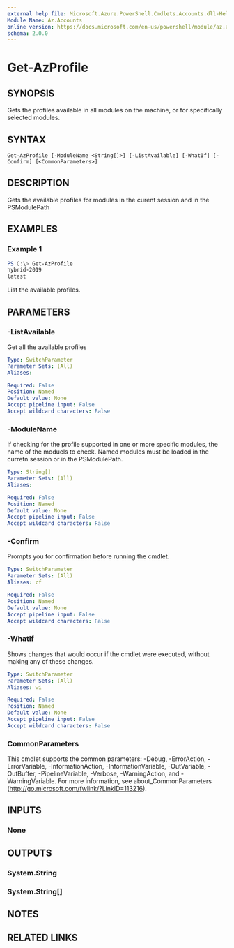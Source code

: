```yaml
---
external help file: Microsoft.Azure.PowerShell.Cmdlets.Accounts.dll-Help.xml
Module Name: Az.Accounts
online version: https://docs.microsoft.com/en-us/powershell/module/az.accounts/get-azprofile
schema: 2.0.0
---
```


# Get-AzProfile

## SYNOPSIS
Gets the profiles available in all modules on the machine, or for specifically selected modules.

## SYNTAX

```
Get-AzProfile [-ModuleName <String[]>] [-ListAvailable] [-WhatIf] [-Confirm] [<CommonParameters>]
```

## DESCRIPTION
Gets the available profiles for modules in the curent session and in the PSModulePath

## EXAMPLES

### Example 1
```powershell
PS C:\> Get-AzProfile
hybrid-2019
latest
```

List the available profiles.

## PARAMETERS

### -ListAvailable
Get all the available profiles

```yaml
Type: SwitchParameter
Parameter Sets: (All)
Aliases:

Required: False
Position: Named
Default value: None
Accept pipeline input: False
Accept wildcard characters: False
```

### -ModuleName
If checking for the profile supported in one or more specific modules, the name of the moduels to check.  Named modules must be loaded in the curretn session or in the PSModulePath.

```yaml
Type: String[]
Parameter Sets: (All)
Aliases:

Required: False
Position: Named
Default value: None
Accept pipeline input: False
Accept wildcard characters: False
```

### -Confirm
Prompts you for confirmation before running the cmdlet.

```yaml
Type: SwitchParameter
Parameter Sets: (All)
Aliases: cf

Required: False
Position: Named
Default value: None
Accept pipeline input: False
Accept wildcard characters: False
```

### -WhatIf
Shows changes that would occur if the cmdlet were executed, without making any of these changes.

```yaml
Type: SwitchParameter
Parameter Sets: (All)
Aliases: wi

Required: False
Position: Named
Default value: None
Accept pipeline input: False
Accept wildcard characters: False
```

### CommonParameters
This cmdlet supports the common parameters: -Debug, -ErrorAction, -ErrorVariable, -InformationAction, -InformationVariable, -OutVariable, -OutBuffer, -PipelineVariable, -Verbose, -WarningAction, and -WarningVariable.
For more information, see about_CommonParameters (http://go.microsoft.com/fwlink/?LinkID=113216).

## INPUTS

### None

## OUTPUTS

### System.String

### System.String[]

## NOTES

## RELATED LINKS
